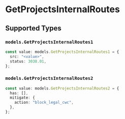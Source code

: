 # GetProjectsInternalRoutes


## Supported Types

### `models.GetProjectsInternalRoutes1`

```typescript
const value: models.GetProjectsInternalRoutes1 = {
  src: "<value>",
  status: 3038.01,
};
```

### `models.GetProjectsInternalRoutes2`

```typescript
const value: models.GetProjectsInternalRoutes2 = {
  has: [],
  mitigate: {
    action: "block_legal_cwc",
  },
};
```

